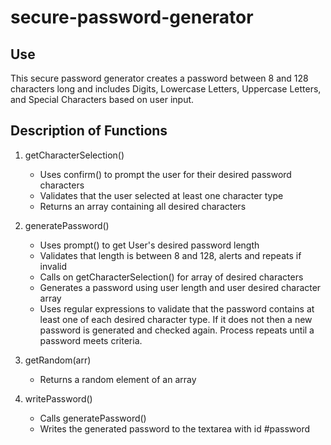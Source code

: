# secure-password-generator

## Use
This secure password generator creates a password between 8 and 128 characters long and includes Digits, Lowercase Letters, Uppercase Letters, and Special Characters based on user input.

## Description of Functions

1. getCharacterSelection() 
    - Uses confirm() to prompt the user for their desired password characters
    - Validates that the user selected at least one character type
    - Returns an array containing all desired characters

2. generatePassword()
    - Uses prompt() to get User's desired password length
    - Validates that length is between 8 and 128, alerts and repeats if invalid
    - Calls on getCharacterSelection() for array of desired characters
    - Generates a password using user length and user desired character array
    - Uses regular expressions to validate that the password contains at least 
    one of each desired character type. If it does not then a new password is generated
    and checked again. Process repeats until a password meets criteria.

3. getRandom(arr)
    - Returns a random element of an array

4. writePassword() 
    - Calls generatePassword()
    - Writes the generated password to the textarea with id #password